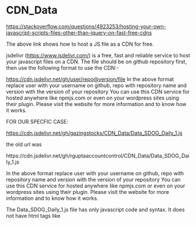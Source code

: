 # CDN_Data
https://stackoverflow.com/questions/4923253/hosting-your-own-javascript-scripts-files-other-than-jquery-on-fast-free-cdns

The above link shows how to host a JS file as a CDN for free.

jsdelivr (https://www.jsdelivr.com/) is a free, fast and reliable service to host your javascript files on a CDN.
The file should be on github repository first, then use the following format to use the CDN:-

https://cdn.jsdelivr.net/gh/user/repo@version/file
In the above format replace user with your username on github, repo with repository name and version with the version of your repository
You can use this CDN service for hosted anywhere like npmjs.com or even on your wordpress sites using their plugin.
Please visit the website for more information and to know how it works.

FOR OUR SPECFIC CASE:

https://cdn.jsdelivr.net/gh/gazingstocks/CDN_Data/Data_SDOG_Daily_1.js
<p>the old url was</p>
https://cdn.jsdelivr.net/gh/rguptaaccountcontrol/CDN_Data/Data_SDOG_Daily_1.js 
<p>

In the above format replace user with your username on github, repo with repository name and version with the version of your repository
You can use this CDN service for hosted anywhere like npmjs.com or even on your wordpress sites using their plugin.
Please visit the website for more information and to know how it works.

The Data_SDOG_Daily_1.js file has only javascript code and syntax. It does not have html tags like <script>. If we put html tags or any syntax which is not javascript, the link to CDN does not work.

OTHER LINKS TO READ:
https://www.khanacademy.org/computing/computer-programming/html-css/web-development-tools/a/hosting-your-website-on-github

Google drive does not allow to host files and use them ad CDN anymore.
